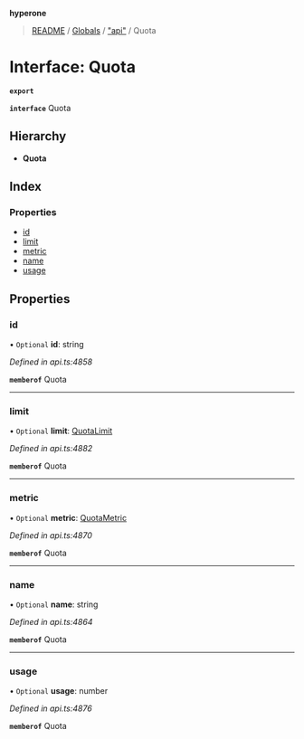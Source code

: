 **hyperone**

> [README](../README.md) / [Globals](../globals.md) / ["api"](../modules/_api_.md) / Quota

# Interface: Quota

**`export`** 

**`interface`** Quota

## Hierarchy

* **Quota**

## Index

### Properties

* [id](_api_.quota.md#id)
* [limit](_api_.quota.md#limit)
* [metric](_api_.quota.md#metric)
* [name](_api_.quota.md#name)
* [usage](_api_.quota.md#usage)

## Properties

### id

• `Optional` **id**: string

*Defined in api.ts:4858*

**`memberof`** Quota

___

### limit

• `Optional` **limit**: [QuotaLimit](_api_.quotalimit.md)

*Defined in api.ts:4882*

**`memberof`** Quota

___

### metric

• `Optional` **metric**: [QuotaMetric](_api_.quotametric.md)

*Defined in api.ts:4870*

**`memberof`** Quota

___

### name

• `Optional` **name**: string

*Defined in api.ts:4864*

**`memberof`** Quota

___

### usage

• `Optional` **usage**: number

*Defined in api.ts:4876*

**`memberof`** Quota
